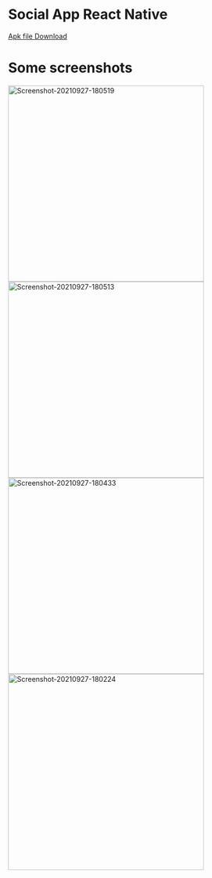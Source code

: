 # Social App React Native

<a href="https://drive.google.com/file/d/1lqWG3V9PpjJnLpEgf4-5Mv2gIJVpHdY6/view?usp=sharing">Apk file Download</a>

# Some screenshots

<a href="https://ibb.co/tXc9fyW"><img src="https://i.ibb.co/vYmS52K/Screenshot-20210927-180519.jpg" alt="Screenshot-20210927-180519" border="0" width="400"></a>
<a href="https://ibb.co/3ztQtLb"><img src="https://i.ibb.co/TLzdzFG/Screenshot-20210927-180513.jpg" alt="Screenshot-20210927-180513" border="0" width="400"></a>
<a href="https://ibb.co/bFGYT3D"><img src="https://i.ibb.co/nBK490t/Screenshot-20210927-180433.jpg" alt="Screenshot-20210927-180433" border="0" width="400"></a>
<a href="https://ibb.co/bWHx2GC"><img src="https://i.ibb.co/p0WgRkM/Screenshot-20210927-180224.jpg" alt="Screenshot-20210927-180224" border="0" width="400"></a>
